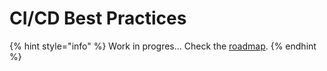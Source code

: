 # CI/CD Best Practices



{% hint style="info" %}
Work in progres... Check the [roadmap](../roadmap.md).
{% endhint %}


